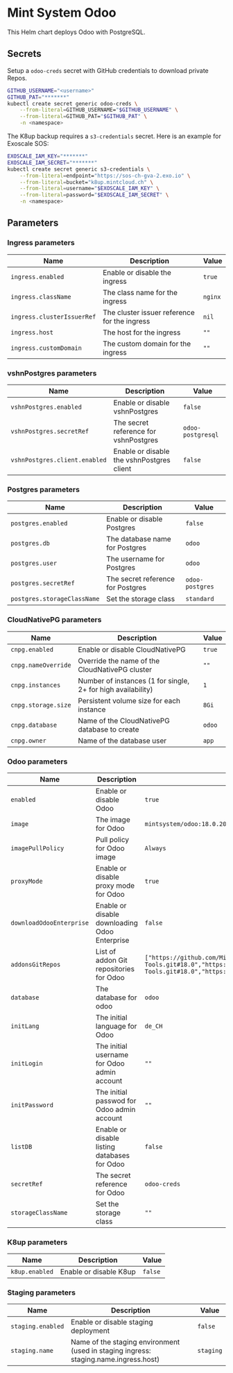# Mint System Odoo

This Helm chart deploys Odoo with PostgreSQL.

## Secrets

Setup a `odoo-creds` secret with GitHub credentials to download private Repos.

```bash
GITHUB_USERNAME="<username>"
GITHUB_PAT="*******"
kubectl create secret generic odoo-creds \
    --from-literal=GITHUB_USERNAME="$GITHUB_USERNAME" \
    --from-literal=GITHUB_PAT="$GITHUB_PAT" \
    -n <namespace>
```

The K8up backup requires a `s3-credentials` secret. Here is an example for Exoscale SOS:

```bash
EXOSCALE_IAM_KEY="*******"
EXOSCALE_IAM_SECRET="*******"
kubectl create secret generic s3-credentials \
    --from-literal=endpoint="https://sos-ch-gva-2.exo.io" \
    --from-literal=bucket="k8up.mintcloud.ch" \
    --from-literal=username="$EXOSCALE_IAM_KEY" \
    --from-literal=password="$EXOSCALE_IAM_SECRET" \
    -n <namespace>
```

## Parameters

### Ingress parameters

| Name                       | Description                                  | Value   |
| -------------------------- | -------------------------------------------- | ------- |
| `ingress.enabled`          | Enable or disable the ingress                | `true`  |
| `ingress.className`        | The class name for the ingress               | `nginx` |
| `ingress.clusterIssuerRef` | The cluster issuer reference for the ingress | `nil`   |
| `ingress.host`             | The host for the ingress                     | `""`    |
| `ingress.customDomain`     | The custom domain for the ingress            | `""`    |

### vshnPostgres parameters

| Name                          | Description                               | Value             |
| ----------------------------- | ----------------------------------------- | ----------------- |
| `vshnPostgres.enabled`        | Enable or disable vshnPostgres            | `false`           |
| `vshnPostgres.secretRef`      | The secret reference for vshnPostgres     | `odoo-postgresql` |
| `vshnPostgres.client.enabled` | Enable or disable the vshnPostgres client | `false`           |

### Postgres parameters

| Name                        | Description                       | Value           |
| --------------------------- | --------------------------------- | --------------- |
| `postgres.enabled`          | Enable or disable Postgres        | `false`         |
| `postgres.db`               | The database name for Postgres    | `odoo`          |
| `postgres.user`             | The username for Postgres         | `odoo`          |
| `postgres.secretRef`        | The secret reference for Postgres | `odoo-postgres` |
| `postgres.storageClassName` | Set the storage class             | `standard`      |

### CloudNativePG parameters

| Name                | Description                                                  | Value  |
| ------------------- | ------------------------------------------------------------ | ------ |
| `cnpg.enabled`      | Enable or disable CloudNativePG                              | `true` |
| `cnpg.nameOverride` | Override the name of the CloudNativePG cluster               | `""`   |
| `cnpg.instances`    | Number of instances (1 for single, 2+ for high availability) | `1`    |
| `cnpg.storage.size` | Persistent volume size for each instance                     | `8Gi`  |
| `cnpg.database`     | Name of the CloudNativePG database to create                 | `odoo` |
| `cnpg.owner`        | Name of the database user                                    | `app`  |

### Odoo parameters

| Name                     | Description                                   | Value                                                                                                                                                         |
| ------------------------ | --------------------------------------------- | ------------------------------------------------------------------------------------------------------------------------------------------------------------- |
| `enabled`                | Enable or disable Odoo                        | `true`                                                                                                                                                        |
| `image`                  | The image for Odoo                            | `mintsystem/odoo:18.0.20251008`                                                                                                                               |
| `imagePullPolicy`        | Pull policy for Odoo image                    | `Always`                                                                                                                                                      |
| `proxyMode`              | Enable or disable proxy mode for Odoo         | `true`                                                                                                                                                        |
| `downloadOdooEnterprise` | Enable or disable downloading Odoo Enterprise | `false`                                                                                                                                                       |
| `addonsGitRepos`         | List of addon Git repositories for Odoo       | `["https://github.com/Mint-System/Odoo-Apps-Server-Tools.git#18.0","https://github.com/OCA/Server-Tools.git#18.0","https://github.com/OCA/Project.git#18.0"]` |
| `database`               | The database for odoo                         | `odoo`                                                                                                                                                        |
| `initLang`               | The initial language for Odoo                 | `de_CH`                                                                                                                                                       |
| `initLogin`              | The initial username for Odoo admin account   | `""`                                                                                                                                                          |
| `initPassword`           | The initial passwod for Odoo admin account    | `""`                                                                                                                                                          |
| `listDB`                 | Enable or disable listing databases for Odoo  | `false`                                                                                                                                                       |
| `secretRef`              | The secret reference for Odoo                 | `odoo-creds`                                                                                                                                                  |
| `storageClassName`       | Set the storage class                         | `""`                                                                                                                                                          |

### K8up parameters

| Name           | Description            | Value   |
| -------------- | ---------------------- | ------- |
| `k8up.enabled` | Enable or disable K8up | `false` |

### Staging parameters

| Name              | Description                                                                          | Value     |
| ----------------- | ------------------------------------------------------------------------------------ | --------- |
| `staging.enabled` | Enable or disable staging deployment                                                 | `false`   |
| `staging.name`    | Name of the staging environment (used in staging ingress: staging.name.ingress.host) | `staging` |
